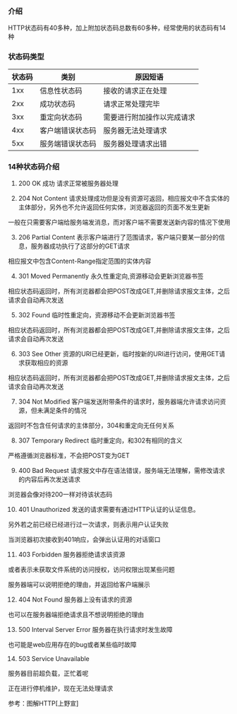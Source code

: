 ### 介绍
HTTP状态码有40多种，加上附加状态码总数有60多种，经常使用的状态码有14种

### 状态码类型

  状态码 | 类别 | 原因短语
--- | --- | ---
1xx| 信息性状态码 | 接收的请求正在处理
2xx| 成功状态码 | 请求正常处理完毕
3xx| 重定向状态码 | 需要进行附加操作以完成请求
4xx| 客户端错误状态码 | 服务器无法处理请求
5xx| 服务端错误状态码 | 服务器处理请求出错

### 14种状态码介绍

1. 200 OK 成功
请求正常被服务器处理

2. 204 Not Content
请求处理成功但是没有资源可返回，相应报文中不含实体的主体部分，另外也不允许返回任何实体，浏览器返回的页面不发生更新

一般在只需要客户端给服务端发消息，而对客户端不需要发送新内容的情况下使用

3. 206 Partial Content
表示客户端进行了范围请求，客户端只要某一部分的信息，服务器成功执行了这部分的GET请求

相应报文中包含Content-Range指定范围的实体内容

4. 301 Moved Permanently
永久性重定向,资源移动会更新浏览器书签

相应状态码返回时，所有浏览器都会把POST改成GET,并删除请求报文主体，之后请求会自动再次发送

5. 302 Found
临时性重定向，资源移动不会更新浏览器书签

相应状态码返回时，所有浏览器都会把POST改成GET,并删除请求报文主体，之后请求会自动再次发送

6. 303 See Other
资源的URI已经更新，临时按新的URI进行访问，使用GET请求获取相应的资源

相应状态码返回时，所有浏览器都会把POST改成GET,并删除请求报文主体，之后请求会自动再次发送

7. 304 Not Modified
客户端发送附带条件的请求时，服务器端允许请求访问资源，但未满足条件的情况

返回时不包含任何请求的主体部分，304和重定向无任何关系

8. 307 Temporary Redirect
临时重定向，和302有相同的含义

严格遵循浏览器标准，不会把POST变为GET

9. 400 Bad Request
请求报文中存在语法错误，服务端无法理解，需修改请求的内容后再次发送请求

浏览器会像对待200一样对待该状态码

10. 401 Unauthorized
发送的请求需要有通过HTTP认证的认证信息。

另外若之前已经已经进行过一次请求，则表示用户认证失败

当浏览器初次接收到401响应，会弹出认证用的对话窗口

11. 403 Forbidden
服务器拒绝请求该资源

或者表示未获取文件系统的访问授权，访问权限出现某些问题

服务器端可以说明拒绝的理由，并返回给客户端展示

12. 404 Not Found
服务器上没有请求的资源

也可以在服务器端拒绝请求且不想说明拒绝的理由

13. 500 Interval Server Error
服务器在执行请求时发生故障

也可能是web应用存在的bug或者某些临时故障

14. 503 Service Unavailable

服务器目前超负载，正忙着呢

正在进行停机维护，现在无法处理请求


参考：图解HTTP[上野宣]
